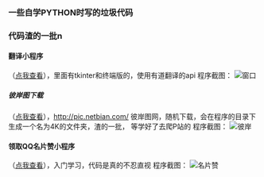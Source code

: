 ### 一些自学PYTHON时写的垃圾代码
### 代码渣的一批n
#### 翻译小程序
（[点我查看](./translate "点我查看")），里面有tkinter和终端版的，使用有道翻译的api
程序截图：
![窗口](https://github.com/lovebai/Python/blob/master/translate/translate.png?raw=true "窗口")

##### 彼岸图下载
（[点我查看](./netbian "点我查看")），http://pic.netbian.com/ 彼岸图网，随机下载，会在程序的目录下生成一个名为4K的文件夹，渣的一批，
等学好了去爬P站的
程序截图：
![彼岸](https://github.com/lovebai/Python/blob/master/netbian/netbian.png?raw=true "彼岸")

#### 领取QQ名片赞小程序
（[点我查看](./qqmpz "点我查看")），入门学习，代码是真的不忍直视
程序截图：
![名片赞](https://github.com/lovebai/Python/blob/master/qqmpz/qq.png?raw=true "名片赞")

